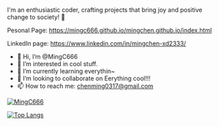I'm an enthusiastic coder, crafting projects that bring joy and positive change to society! 🚀


Pesonal Page:   https://mingc666.github.io/mingchen.github.io/index.html 

LinkedIn page:  https://www.linkedin.com/in/mingchen-xd2333/

- 👋 Hi, I’m @MingC666
- 👀 I’m interested in cool stuff.
- 🌱 I’m currently learning everythin~
- 💞️ I’m looking to collaborate on Eerything cool!!!
- 📫 How to reach me: chenming0317@gmail.com

<!---
MingC666/MingC666 is a ✨ special ✨ repository because its `README.md` (this file) appears on your GitHub profile.
You can click the Preview link to take a look at your changes.

--->

<!--- https://github.com/anuraghazra/github-readme-stats/blob/master/docs/readme_cn.md#github-%E7%BB%9F%E8%AE%A1%E5%8D%A1%E7%89%87 --->
[![MingC666](https://github-readme-stats.vercel.app/api?username=MingC666&count_private=true&show_icons=true&theme=cobalt)](https://github.com/MingC666/github-readme-stats)

[![Top Langs](https://github-readme-stats.vercel.app/api/top-langs/?username=MingC666&count_private=true)](https://github.com/MingC666/github-readme-stats)


